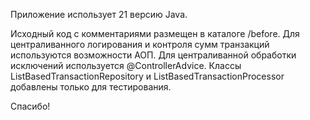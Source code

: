 Приложение использует 21 версию Java.

Исходный код с комментариями размещен в каталоге /before.
Для централиванного логирования и контроля сумм транзакций используются возможности АОП.
Для централиванной обработки исключений используется @ControllerAdvice.
Классы ListBasedTransactionRepository и ListBasedTransactionProcessor добавлены только для тестирования.

Спасибо!